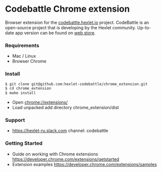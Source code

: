 # Codebattle Chrome extension

Browser extension for the [codebattle.hexlet.io](https://codebattle.hexlet.io) project.
CodeBattle is an open-source project that is developing by the Hexlet community.
Up-to-date app version can be found on [web store](https://chrome.google.com/webstore/detail/codebattle-web-extension/embfhnfkfobkdohleknckodkmhgmpdli).

### Requirements

- Mac / Linux
- Browser Chrome

### Install

```bash
$ git clone git@github.com:hexlet-codebattle/chrome_extension.git
$ cd chrome_extension
$ make install
```
- Open <chrome://extensions/>
- Load unpacked add directory chrome_extension/dist


### Support

- <https://hexlet-ru.slack.com> channel: codebattle


### Getting Started 

- Guide on working with Chrome extensions <https://developer.chrome.com/extensions/getstarted> 
- Extension examples <https://developer.chrome.com/extensions/samples>


